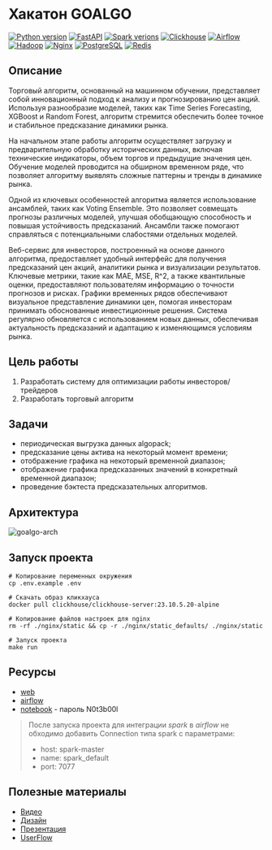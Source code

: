 # Хакатон GOALGO
[![Python version](https://img.shields.io/badge/python-v3.11-informational)](https://www.python.org)
[![FastAPI](https://img.shields.io/badge/fastapi-v0.104.1-informational)](https://fastapi.tiangolo.com/)
[![Spark verions](https://img.shields.io/badge/spark-v3.5.0-informational)](https://spark.apache.org/)
[![Clickhouse](https://img.shields.io/badge/clickhouse-v23.10.5.20-informational)](https://clickhouse.com/)
[![Airflow](https://img.shields.io/badge/airflow-v2.7.3-informational)](https://airflow.apache.org/)
[![Hadoop](https://img.shields.io/badge/hadoop-v2.0.0-informational)](https://hadoop.apache.org/)
[![Nginx](https://img.shields.io/badge/nginx-v1.25.3-informational)](https://nginx.org/ru/)
[![PostgreSQL](https://img.shields.io/badge/postgres-v16.1-informational)](https://www.postgresql.org/)
[![Redis](https://img.shields.io/badge/redis-v7.2.2-informational)](https://redis.io/)


## Описание
Торговый алгоритм, основанный на машинном обучении, представляет собой инновационный подход к анализу и прогнозированию цен акций. Используя разнообразие моделей, таких как Time Series Forecasting, XGBoost и Random Forest, алгоритм стремится обеспечить более точное и стабильное предсказание динамики рынка.

На начальном этапе работы алгоритм осуществляет загрузку и предварительную обработку исторических данных, включая технические индикаторы, объем торгов и предыдущие значения цен. Обучение моделей проводится на обширном временном ряде, что позволяет алгоритму выявлять сложные паттерны и тренды в динамике рынка.

Одной из ключевых особенностей алгоритма является использование ансамблей, таких как Voting Ensemble. Это позволяет совмещать прогнозы различных моделей, улучшая обобщающую способность и повышая устойчивость предсказаний. Ансамбли также помогают справляться с потенциальными слабостями отдельных моделей.

Веб-сервис для инвесторов, построенный на основе данного алгоритма, предоставляет удобный интерфейс для получения предсказаний цен акций, аналитики рынка и визуализации результатов. Ключевые метрики, такие как MAE, MSE, R^2, а также квантильные оценки, предоставляют пользователям информацию о точности прогнозов и рисках. Графики временных рядов обеспечивают визуальное представление динамики цен, помогая инвесторам принимать обоснованные инвестиционные решения. Система регулярно обновляется с использованием новых данных, обеспечивая актуальность предсказаний и адаптацию к изменяющимся условиям рынка.


## Цель работы
1. Разработать систему для оптимизации работы инвесторов/трейдеров
2. Разработать торговый алгоритм

## Задачи
- периодическая выгрузка данных algopack;
- предсказание цены актива на некоторый момент времени;
- отображение графика на некоторый временной диапазон;
- отображение графика предсказанных значений в конкретный временной диапазон;
- проведение бэктеста предсказательных алгоритмов.

## Архитектура
![goalgo-arch](https://github.com/xh4vm/algotrade/assets/87658711/944a458a-9465-46c1-9b73-d446a915225f)


## Запуск проекта

``` 
# Копирование переменных окружения
cp .env.example .env 

# Скачать образ кликхауса
docker pull clickhouse/clickhouse-server:23.10.5.20-alpine

# Копирование файлов настроек для nginx
rm -rf ./nginx/static && cp -r ./nginx/static_defaults/ ./nginx/static

# Запуск проекта
make run
```

## Ресурсы
- [web](http://localhost/)
- [airflow](http://localhost/airflow)
- [notebook](http://localhost/notebook) - пароль N0t3b00l

> После запуска проекта для интеграции *spark* в *airflow* не обходимо добавить Connection типа spark с параметрами: 
> - host: spark-master
> - name: spark_default
> - port: 7077

## Полезные материалы
- [Видео](https://disk.yandex.ru/d/61PQuQaTu8_HRw)
- [Дизайн](https://www.figma.com/file/0CaXixqbdbUVleztf2rwKY/Go-Algo?type=design&node-id=0%3A1&mode=design&t=we1CqdAZFJWcIc1f-1)
- [Презентация](https://docs.google.com/presentation/d/1h0BXlX0i7KvrXWzesCA-I6dnY6NxrIft/edit?usp=sharing&ouid=107107611917625953262&rtpof=true&sd=true)
- [UserFlow](https://miro.com/app/board/uXjVNEmEy7c=/)
